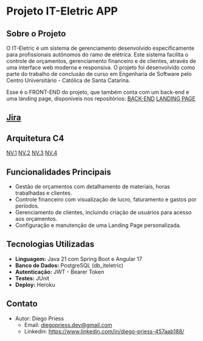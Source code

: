 # Projeto IT-Eletric APP

## Sobre o Projeto
O IT-Eletric é um sistema de gerenciamento desenvolvido especificamente para profissionais autônomos do ramo de elétrica. Este sistema facilita o controle de orçamentos, gerenciamento financeiro e de clientes, através de uma interface web moderna e responsiva. O projeto foi desenvolvido como parte do trabalho de conclusão de curso em Engenharia de Software pelo Centro Universitário - Católica de Santa Catarina.

Esse é o FRONT-END do projeto, que também conta com um back-end e uma landing page, disponíveis nos repositórios:
[BACK-END](https://github.com/DiegoPriess/iteletric-api)
[LANDING PAGE](https://github.com/DiegoPriess/iteletric-landingpage)

## [Jira](https://diegopriessdev.atlassian.net/jira/software/projects/KAN/boards/1)

## Arquitetura C4
[NV.1](https://drive.google.com/file/d/1bnCtQRtOh_jkotOa571YO-D-5gz6OyUG/view?usp=drive_link)
[NV.2](https://drive.google.com/file/d/1iDp1fNpt0tBtuexK8ZKnvORQkx-cX0R_/view?usp=drive_link)
[NV.3](https://drive.google.com/file/d/1ix0lH-rm1R2yDmxaQIuFHQA3FDDvZRKx/view?usp=drive_link)
[NV.4](https://drive.google.com/file/d/1T5Rue1kjM4t-F5wC1WwuMMAc6OAbDRc-/view?usp=drive_link)

## Funcionalidades Principais
- Gestão de orçamentos com detalhamento de materiais, horas trabalhadas e clientes.
- Controle financeiro com visualização de lucro, faturamento e gastos por períodos.
- Gerenciamento de clientes, incluindo criação de usuários para acesso aos orçamentos.
- Configuração e manutenção de uma Landing Page personalizada.

## Tecnologias Utilizadas
- **Linguagem:** Java 21 com Spring Boot e Angular 17
- **Banco de Dados:** PostgreSQL (db_iteletric)
- **Autenticação:** JWT - Bearer Token
- **Testes:** JUnit
- **Deploy:** Heroku

## Contato
- Autor: Diego Priess
  - Email: diegopriess.dev@gmail.com
  - Linkedin: https://www.linkedin.com/in/diego-priess-457aab188/

